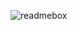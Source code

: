 

<!--
**iniviehospitality/iniviehospitality** is a ✨ _special_ ✨ repository because its `README.md` (this file) appears on your GitHub profile.

Here are some ideas to get you started:

- 🔭 I’m currently working on ...
- 🌱 I’m currently learning ...
- 👯 I’m looking to collaborate on ...
- 🤔 I’m looking for help with ...
- 💬 Ask me about ...
- 📫 How to reach me: ...
- 😄 Pronouns: ...

- ⚡ Fun fact: ...
-->
![readmebox](https://github.com/iniviehospitality/iniviehospitality/assets/102567776/d0f94ff0-557b-4903-bca0-f1f039c94b9a)
